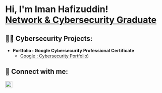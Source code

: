 <h1>Hi, I'm Iman Hafizuddin! <br/> <a href="https://www.linkedin.com/in/iman-hafizuddin/">Network & Cybersecurity Graduate </a>

<h2>👨‍💻 Cybersecurity Projects:</h2>

- <b>Portfolio : Google Cybersecurity Professional Certificate</b>
  - [Google : Cybersecurity Portfolio](https://github.com/imanhafizuddin/Google-Cybersecurity-Cert-Portfolio/tree/main))

<h2> 🤳 Connect with me:</h2>

[<img align="left" alt="JoshMadakor | LinkedIn" width="22px" src="https://cdn.jsdelivr.net/npm/simple-icons@v3/icons/linkedin.svg" />][linkedin]


[linkedin]: https://linkedin.com/in/joshmadakor


<!--
**imanhafizuddin/imanhafizuddin** is a ✨ _special_ ✨ repository because its `README.md` (this file) appears on your GitHub profile.

Here are some ideas to get you started:

- 🔭 I’m currently working on ...
- 🌱 I’m currently learning ...
- 👯 I’m looking to collaborate on ...
- 🤔 I’m looking for help with ...
- 💬 Ask me about ...
- 📫 How to reach me: ...
- 😄 Pronouns: ...
- ⚡ Fun fact: ...
-->
